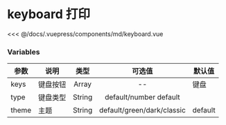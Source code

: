 # keyboard 打印

<demo-block 
title="示例"
description="els-count-up是一个无依赖的轻量级 vue 组件，可以自己覆盖 easingFn。可以设置 startVal 和 endVal ，它会自动判断加计数或减计数。它支持vue-ssr。它是从 countUp.js 中学习的；">
  <md-keyboard  :endVal="520520520" ></md-keyboard>
  <highlight-code slot="highlight" lang="vue">
<<< @/docs/.vuepress/components/md/keyboard.vue
  </highlight-code>
</demo-block>


### Variables
参数|	说明|	类型	|可选值|	默认值
| --------  | ------- | :------: | :------: |--
keys	|键盘按钮|	Array	| -- | 键盘
type	|键盘类型|	String	|default/number	default
theme|	主题|	String|	default/green/dark/classic|	default


<vssure />